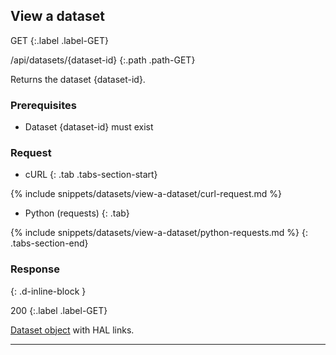 ## View a dataset

GET
{:.label .label-GET}

/api/datasets/{dataset-id}
{:.path .path-GET}

Returns the dataset {dataset-id}.

### Prerequisites
- Dataset {dataset-id} must exist

### Request

- cURL
{: .tab .tabs-section-start}

{% include snippets/datasets/view-a-dataset/curl-request.md %}

- Python (requests)
{: .tab}

{% include snippets/datasets/view-a-dataset/python-requests.md %}
{: .tabs-section-end}

### Response
{: .d-inline-block }

200
{:.label .label-GET}

[Dataset object](#dataset-object) with HAL links.

---
